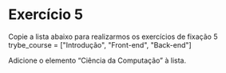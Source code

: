 # Exercício 5
Copie a lista abaixo para realizarmos os exercícios de fixação 5
trybe_course = ["Introdução", "Front-end", "Back-end"]

Adicione o elemento “Ciência da Computação” à lista.
